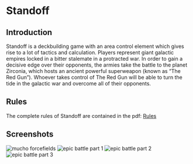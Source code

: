# Standoff

## Introduction

Standoff is a deckbuilding game with an area control element which gives rise to a lot of tactics and calculation. Players represent giant galactic empires locked in a bitter stalemate in a protracted war. In order to gain a decisive edge over their opponents, the armies take the battle to the planet Zirconia, which hosts an ancient powerful superweapon (known as “The Red Gun”). Whoever takes control of The Red Gun will be able to turn the tide in the galactic war and overcome all of their opponents. 

## Rules
The complete rules of Standoff are contained in the pdf: [Rules](https://github.com/diningeachox/Standoff/files/1425436/Standoff.Rule.Book.pdf)

## Screenshots
![mucho forcefields](https://user-images.githubusercontent.com/24876548/32147726-44134c6c-bcc2-11e7-8ab2-9d098cba7be0.png)
![epic battle part 1](https://user-images.githubusercontent.com/24876548/32147727-442139e4-bcc2-11e7-8d01-17d00c610ae1.png)
![epic battle part 2](https://user-images.githubusercontent.com/24876548/32147724-43efbba8-bcc2-11e7-9de4-f6c99e7fc894.png)
![epic battle part 3](https://user-images.githubusercontent.com/24876548/32147725-43ff4668-bcc2-11e7-88cf-2308570a0946.png)
